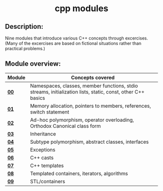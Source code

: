 <h1 align="center">
	cpp modules
</h1>

## Description:
Nine modules that introduce various C++ concepts through excercises.  
(Many of the excercises are based on fictional situations rather than practical problems.)  

## Module overview:
| Module | Concepts covered |
---|---|
[**00**](https://github.com/heyitsyosh/42_cpp_modules/tree/master/cpp00#readme) | Namespaces, classes, member functions, stdio streams, initialization lists, static, const, other C++ basics |
[**01**](https://github.com/heyitsyosh/42_cpp_modules/tree/master/cpp01#readme) | Memory allocation, pointers to members, references, switch statement |
[**02**](https://github.com/heyitsyosh/42_cpp_modules/tree/master/cpp02#readme) | Ad-hoc polymorphism, operator overloading, Orthodox Canonical class form |
[**03**](https://github.com/heyitsyosh/42_cpp_modules/tree/master/cpp03#readme) | Inheritance |
[**04**](https://github.com/heyitsyosh/42_cpp_modules/tree/master/cpp04#readme) | Subtype polymorphism, abstract classes, interfaces |
[**05**](https://github.com/heyitsyosh/42_cpp_modules/tree/master/cpp05#readme) | Exceptions |
[**06**](https://github.com/heyitsyosh/42_cpp_modules/tree/master/cpp06#readme) | C++ casts |
[**07**](https://github.com/heyitsyosh/42_cpp_modules/tree/master/cpp07#readme) | C++ templates |
[**08**](https://github.com/heyitsyosh/42_cpp_modules/tree/master/cpp08#readme) | Templated containers, iterators, algorithms |
[**09**](https://github.com/heyitsyosh/42_cpp_modules/tree/master/cpp09#readme) | STL/containers |
